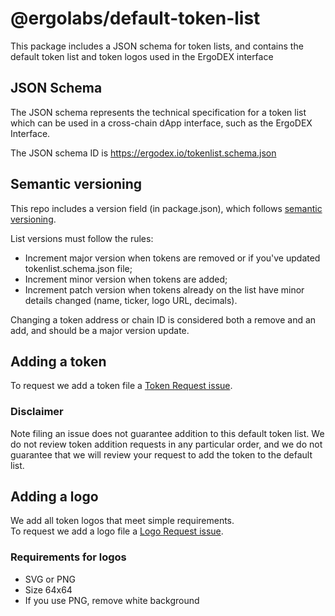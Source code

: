 # @ergolabs/default-token-list

This package includes a JSON schema for token lists, and contains the default token list and token logos used in the ErgoDEX interface

## JSON Schema
The JSON schema represents the technical specification for a token list which can be used in a cross-chain dApp interface, such as the ErgoDEX Interface.

The JSON schema ID is https://ergodex.io/tokenlist.schema.json

## Semantic versioning
This repo includes a version field (in package.json), which follows [semantic versioning](https://semver.org/).

List versions must follow the rules:

- Increment major version when tokens are removed or if you've updated tokenlist.schema.json file;
- Increment minor version when tokens are added;
- Increment patch version when tokens already on the list have minor details changed (name, ticker, logo URL, decimals).

Changing a token address or chain ID is considered both a remove and an add, and should be a major version update.

## Adding a token
To request we add a token file a [Token Request issue]().

### Disclaimer
Note filing an issue does not guarantee addition to this default token list. We do not review token addition requests in any particular order, and we do not guarantee that we will review your request to add the token to the default list.

## Adding a logo
We add all token logos that meet simple requirements.  
To request we add a logo file a [Logo Request issue]().

### Requirements for logos  
- SVG or PNG
- Size 64x64
- If you use PNG, remove white background
